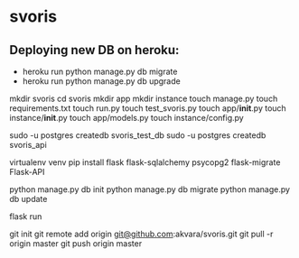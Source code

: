 # svoris

## Deploying new DB on heroku:
- heroku run python manage.py db migrate
- heroku run python manage.py db upgrade

mkdir svoris
cd svoris
mkdir app
mkdir instance
touch manage.py
touch requirements.txt
touch run.py
touch test_svoris.py
touch app/__init__.py
touch instance/__init__.py
touch app/models.py
touch instance/config.py

sudo -u postgres createdb svoris_test_db
sudo -u postgres createdb svoris_api

virtualenv venv
pip install flask flask-sqlalchemy psycopg2 flask-migrate Flask-API

python manage.py db init
python manage.py db migrate
python manage.py db update

flask run

git init
git remote add origin git@github.com:akvara/svoris.git
git pull -r origin master
git push origin master
